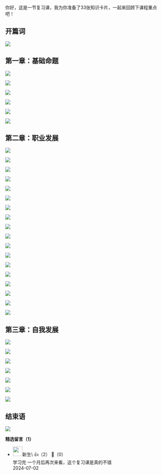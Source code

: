 你好，这是一节复习课，我为你准备了33张知识卡片，一起来回顾下课程重点吧！

## 开篇词

![](https://static001.geekbang.org/resource/image/70/e3/702c2cd6e462895806d9yy339688e2e3.jpeg?wh=2100x2970)

## 第一章：基础命题

![](https://static001.geekbang.org/resource/image/0e/c2/0ec173fe40yy414642b3a23c226b54c2.jpeg?wh=2100x2970)

![](https://static001.geekbang.org/resource/image/66/1a/669316c91164d3fd7701bc2b7318121a.jpeg?wh=2100x2970)

![](https://static001.geekbang.org/resource/image/06/e6/068ebbd45e96d1b79e66bc7735e426e6.jpeg?wh=2100x2970)

![](https://static001.geekbang.org/resource/image/e7/ff/e7e3f80a4f330f7444d4ba15753c53ff.jpeg?wh=2100x2970)

![](https://static001.geekbang.org/resource/image/1a/9b/1a1f43de1f26236f3f3dfa90b06ee69b.jpeg?wh=2100x2970)

![](https://static001.geekbang.org/resource/image/b3/8d/b3e2dc20cb3af5ddb455acb6153e678d.jpeg?wh=2100x2970)

## 第二章：职业发展

![](https://static001.geekbang.org/resource/image/ce/91/ce7a87a7bf40c1498b434756b6aee291.jpeg?wh=2100x2970)

![](https://static001.geekbang.org/resource/image/7b/1b/7bec68fcb403110f913b5f59f7471b1b.jpeg?wh=2100x2970)

![](https://static001.geekbang.org/resource/image/17/0e/17a657ea2c26c511b79448a44bb0990e.jpeg?wh=2100x2970)

![](https://static001.geekbang.org/resource/image/67/19/675ec547cef2b652d8ddcc40eb7eab19.jpeg?wh=2100x2970)

![](https://static001.geekbang.org/resource/image/b6/69/b6671aa5e9f5f1f1f3a609f36c429c69.jpeg?wh=2100x2970)

![](https://static001.geekbang.org/resource/image/93/56/93d790b7ef6f7ea7227d9b076d182456.jpeg?wh=2100x2970)

![](https://static001.geekbang.org/resource/image/70/16/70e897315ff55899a291dc43004a9f16.jpeg?wh=2100x2970)

![](https://static001.geekbang.org/resource/image/25/1a/25084cc4072761dabf3555afbda0a41a.jpeg?wh=2100x2970)

![](https://static001.geekbang.org/resource/image/e1/24/e1d5c5115795e178dac065718164ec24.jpeg?wh=2100x2970)

![](https://static001.geekbang.org/resource/image/ay/0f/ayy04461c7b5305e7f2ca51302fd8c0f.jpeg?wh=2100x2970)

![](https://static001.geekbang.org/resource/image/17/4e/17d49ded0515caf76ed247177cb1154e.jpeg?wh=2100x2970)

![](https://static001.geekbang.org/resource/image/40/3f/4025e2a87ac24b055e2293bf534e7c3f.jpeg?wh=2100x2970)

![](https://static001.geekbang.org/resource/image/7d/bc/7dd08ca350ce646b411503f5c8d3efbc.jpeg?wh=2100x2970)

![](https://static001.geekbang.org/resource/image/45/35/4578663333d57a42bbc6065332a84435.jpeg?wh=2100x2970)

![](https://static001.geekbang.org/resource/image/76/9b/7618ed45738b0ee796f835720d29e39b.jpeg?wh=2100x2970)

![](https://static001.geekbang.org/resource/image/13/9c/13d50e3cc0fccedbc6d59ff5d4b72e9c.jpeg?wh=2100x2970)

![](https://static001.geekbang.org/resource/image/cd/90/cddbd1c1b72aceafcc7ed147e390ea90.jpeg?wh=2100x2970)

![](https://static001.geekbang.org/resource/image/5e/27/5e83bc34838daf131725df052f6a0227.jpeg?wh=2100x2970)

## 第三章：自我发展

![](https://static001.geekbang.org/resource/image/d7/1f/d78ee0dfc9d54ea93d0053197bcf3d1f.jpeg?wh=2100x2970)

![](https://static001.geekbang.org/resource/image/fc/99/fcde1b66d971262d177ae2dcff445899.jpeg?wh=2100x2970)

![](https://static001.geekbang.org/resource/image/ba/76/ba62f0943b9561c2ae9b3ab30a4a6276.jpeg?wh=2100x2970)

![](https://static001.geekbang.org/resource/image/34/0d/34b691806ac83fc7556439df1f6cbe0d.jpeg?wh=2100x2970)

![](https://static001.geekbang.org/resource/image/96/bf/96bbe65dd8a59d8a45f0ee300df9d6bf.jpeg?wh=2100x2970)

![](https://static001.geekbang.org/resource/image/f1/37/f18f5c21899bf3fa452379e5eebd4937.jpeg?wh=2100x2970)

![](https://static001.geekbang.org/resource/image/76/cc/76133d1edeb7635790ee24a70bb3f8cc.jpeg?wh=2100x2970)

## 结束语

![](https://static001.geekbang.org/resource/image/06/42/068e7020fdcc71ba2cbyyd52bafece42.jpeg?wh=2100x2970)
<div><strong>精选留言（1）</strong></div><ul>
<li><img src="https://static001.geekbang.org/account/avatar/00/12/57/f0/f6155d5f.jpg" width="30px"><span>新生\</span> 👍（2） 💬（0）<div>学习完 一个月后再次来看，这个复习课是真的不错</div>2024-07-02</li><br/>
</ul>